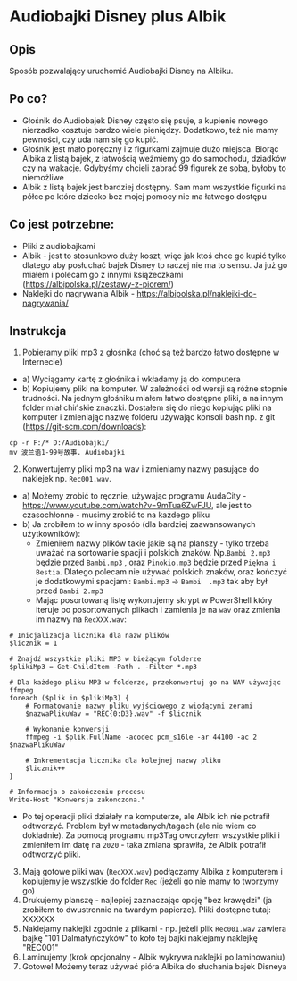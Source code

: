 # Audiobajki Disney plus Albik

## Opis
Sposób pozwalający uruchomić Audiobajki Disney na Albiku.

<filnik>

## Po co?

- Głośnik do Audiobajek Disney często się psuje, a kupienie nowego nierzadko kosztuje bardzo wiele pieniędzy. Dodatkowo, też nie mamy pewności, czy uda nam się go kupić.
- Głośnik jest mało poręczny i z figurkami zajmuje dużo miejsca. Biorąc Albika z listą bajek, z łatwością weżmiemy go do samochodu, dziadków czy na wakacje. Gdybyśmy chcieli zabrać 99 figurek ze sobą, byłoby to niemożliwe
- Albik z listą bajek jest bardziej dostępny. Sam mam wszystkie figurki na półce po które dziecko bez mojej pomocy nie ma łatwego dostępu


## Co jest potrzebne:
- Pliki z audiobajkami
- Albik - jest to stosunkowo duży koszt, więc jak ktoś chce go kupić tylko dlatego aby posłuchać bajek Disney to raczej nie ma to sensu. Ja już go miałem i polecam go z innymi książeczkami (https://albipolska.pl/zestawy-z-piorem/)
- Naklejki do nagrywania Albik - https://albipolska.pl/naklejki-do-nagrywania/
 
## Instrukcja

1. Pobieramy pliki mp3 z głośnika (choć są też bardzo łatwo dostępne w Internecie)
 - a) Wyciągamy kartę z głośnika i wkładamy ją do komputera
 - b) Kopiujemy pliki na komputer. W zależności od wersji są różne stopnie trudności. Na jednym głośniku miałem łatwo dostępne pliki, a na innym folder miał chińskie znaczki. Dostałem się do niego kopiując pliki na komputer i zmieniając nazwę folderu używając konsoli bash np. z git (https://git-scm.com/downloads):
```
cp -r F:/* D:/Audiobajki/
mv 波兰语1-99号故事. Audiobajki
```

2. Konwertujemy pliki mp3 na wav i zmieniamy nazwy pasujące do naklejek np. `Rec001.wav`.
- a) Możemy zrobić to ręcznie, używając programu AudaCity - https://www.youtube.com/watch?v=9mTua6ZwFJU, ale jest to czasochłonne - musimy zrobić to na każdego pliku
- b) Ja zrobiłem to w inny sposób (dla bardziej zaawansowanych użytkowników):
  - Zmieniłem nazwy plików takie jakie są na planszy - tylko trzeba uważać na sortowanie spacji i polskich znaków. Np.`Bambi 2.mp3` będzie przed `Bambi.mp3` , oraz `Pinokio.mp3` będzie przed `Piękna i Bestia`. Dlatego polecam nie używać polskich znaków, oraz kończyć je dodatkowymi spacjami: `Bambi.mp3` -> `Bambi  .mp3` tak aby był przed `Bambi 2.mp3`
  - Mając posortowaną listę wykonujemy skrypt w PowerShell który iteruje po posortowanych plikach i zamienia je na `wav` oraz zmienia im nazwy na `RecXXX.wav`:
```
# Inicjalizacja licznika dla nazw plików
$licznik = 1

# Znajdź wszystkie pliki MP3 w bieżącym folderze
$plikiMp3 = Get-ChildItem -Path . -Filter *.mp3

# Dla każdego pliku MP3 w folderze, przekonwertuj go na WAV używając ffmpeg
foreach ($plik in $plikiMp3) {
    # Formatowanie nazwy pliku wyjściowego z wiodącymi zerami
    $nazwaPlikuWav = "REC{0:D3}.wav" -f $licznik
    
    # Wykonanie konwersji
    ffmpeg -i $plik.FullName -acodec pcm_s16le -ar 44100 -ac 2 $nazwaPlikuWav
    
    # Inkrementacja licznika dla kolejnej nazwy pliku
    $licznik++
}

# Informacja o zakończeniu procesu
Write-Host "Konwersja zakonczona."
```
  - Po tej operacji pliki działały na komputerze, ale Albik ich nie potrafił odtworzyć. Problem był w metadanych/tagach (ale nie wiem co dokładnie). Za pomocą programu mp3Tag oworzyłem wszystkie pliki i zmieniłem im datę na `2020` - taka zmiana sprawiła, że Albik potrafił odtworzyć pliki.
3. Mają gotowe pliki wav (`RecXXX.wav`) podłączamy Albika z komputerem i kopiujemy je wszystkie do folder `Rec` (jeżeli go nie mamy to tworzymy go)
4. Drukujemy planszę - najlepiej zaznaczając opcję "bez krawędzi" (ja zrobiłem to dwustronnie na twardym papierze). Pliki dostępne tutaj: XXXXXX
5. Naklejamy naklejki zgodnie z plikami - np. jeżeli plik `Rec001.wav` zawiera bajkę "101 Dalmatyńczyków" to koło tej bajki naklejamy naklejkę "REC001"
6. Laminujemy (krok opcjonalny - Albik wykrywa naklejki po laminowaniu)
7. Gotowe! Możemy teraz używać pióra Albika do słuchania bajek Disneya

